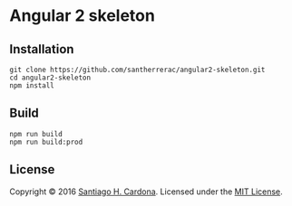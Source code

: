 # Angular 2 skeleton  

## Installation

    git clone https://github.com/santherrerac/angular2-skeleton.git
    cd angular2-skeleton
    npm install

## Build
    npm run build
    npm run build:prod 

## License
Copyright &copy; 2016 [Santiago H. Cardona](https://github.com/santherrerac).
Licensed under the [MIT License](LICENSE).